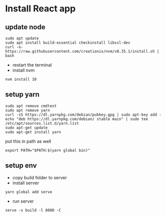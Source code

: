 # Install React app

## update node
```
sudo apt update
sudo apt install build-essential checkinstall libssl-dev
curl -o- https://raw.githubusercontent.com/creationix/nvm/v0.35.1/install.sh | bash
```
- restart the terminal
- install nvm
```
nvm install 10
```

## setup yarn
```
sudo apt remove cmdtest
sudo apt remove yarn
curl -sS https://dl.yarnpkg.com/debian/pubkey.gpg | sudo apt-key add -
echo "deb https://dl.yarnpkg.com/debian/ stable main" | sudo tee /etc/apt/sources.list.d/yarn.list
sudo apt-get update
sudo apt-get install yarn
```
put this in path as well
```
export PATH="$PATH:$(yarn global bin)"
```

## setup env
- copy build folder to server
- install server
```
yarn global add serve
```
- run server
```
serve -s build -l 8080 -C
```
